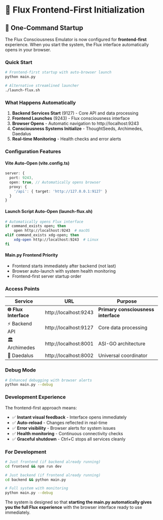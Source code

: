 # 🧠 Flux Frontend-First Initialization

## 🚀 One-Command Startup

The Flux Consciousness Emulator is now configured for **frontend-first** experience. When you start the system, the Flux interface automatically opens in your browser.

### Quick Start

```bash
# Frontend-first startup with auto-browser launch
python main.py

# Alternative streamlined launcher
./launch-flux.sh
```

### What Happens Automatically

1. **Backend Services Start** (9127) - Core API and data processing
2. **Frontend Launches** (9243) - Flux consciousness interface
3. **Browser Opens** - Automatic navigation to http://localhost:9243
4. **Consciousness Systems Initialize** - ThoughtSeeds, Archimedes, Daedalus
5. **Real-time Monitoring** - Health checks and error alerts

### Configuration Features

#### Vite Auto-Open (vite.config.ts)
```typescript
server: {
  port: 9243,
  open: true, // Automatically opens browser
  proxy: {
    '/api': { target: 'http://127.0.0.1:9127' }
  }
}
```

#### Launch Script Auto-Open (launch-flux.sh)
```bash
# Automatically opens Flux interface
if command_exists open; then
    open http://localhost:9243  # macOS
elif command_exists xdg-open; then
    xdg-open http://localhost:9243  # Linux  
fi
```

#### Main.py Frontend Priority
- Frontend starts immediately after backend (not last)
- Browser auto-launch with system health monitoring
- Frontend-first server startup order

### Access Points

| Service | URL | Purpose |
|---------|-----|---------|
| **🌐 Flux Interface** | http://localhost:9243 | **Primary consciousness interface** |
| ⚡ Backend API | http://localhost:9127 | Core data processing |
| 🏛️ Archimedes | http://localhost:8001 | ASI-GO architecture |
| 🔧 Daedalus | http://localhost:8002 | Universal coordinator |

### Debug Mode

```bash
# Enhanced debugging with browser alerts
python main.py --debug
```

### Development Experience

The frontend-first approach means:
- ✅ **Instant visual feedback** - Interface opens immediately
- ✅ **Auto-reload** - Changes reflected in real-time
- ✅ **Error visibility** - Browser alerts for system issues
- ✅ **Health monitoring** - Continuous connectivity checks
- ✅ **Graceful shutdown** - Ctrl+C stops all services cleanly

### For Development

```bash
# Just frontend (if backend already running)
cd frontend && npm run dev

# Just backend (if frontend already running)  
cd backend && python main.py

# Full system with monitoring
python main.py --debug
```

The system is designed so that **starting the main.py automatically gives you the full Flux experience** with the browser interface ready to use immediately.